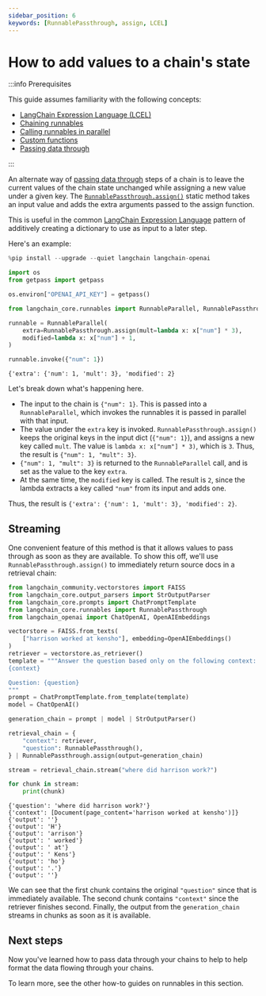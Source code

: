 ```yaml
---
sidebar_position: 6
keywords: [RunnablePassthrough, assign, LCEL]
---
```

# How to add values to a chain's state

:::info Prerequisites

This guide assumes familiarity with the following concepts:
- [LangChain Expression Language (LCEL)](/docs/concepts/#langchain-expression-language)
- [Chaining runnables](/docs/how_to/sequence/)
- [Calling runnables in parallel](/docs/how_to/parallel/)
- [Custom functions](/docs/how_to/functions/)
- [Passing data through](/docs/how_to/passthrough)

:::

An alternate way of [passing data through](/docs/how_to/passthrough) steps of a chain is to leave the current values of the chain state unchanged while assigning a new value under a given key. The [`RunnablePassthrough.assign()`](https://api.python.langchain.com/en/latest/runnables/langchain_core.runnables.passthrough.RunnablePassthrough.html#langchain_core.runnables.passthrough.RunnablePassthrough.assign) static method takes an input value and adds the extra arguments passed to the assign function.

This is useful in the common [LangChain Expression Language](/docs/concepts/#langchain-expression-language) pattern of additively creating a dictionary to use as input to a later step.

Here's an example:


```python
%pip install --upgrade --quiet langchain langchain-openai

import os
from getpass import getpass

os.environ["OPENAI_API_KEY"] = getpass()
```


```python
from langchain_core.runnables import RunnableParallel, RunnablePassthrough

runnable = RunnableParallel(
    extra=RunnablePassthrough.assign(mult=lambda x: x["num"] * 3),
    modified=lambda x: x["num"] + 1,
)

runnable.invoke({"num": 1})
```




    {'extra': {'num': 1, 'mult': 3}, 'modified': 2}



Let's break down what's happening here.

- The input to the chain is `{"num": 1}`. This is passed into a `RunnableParallel`, which invokes the runnables it is passed in parallel with that input.
- The value under the `extra` key is invoked. `RunnablePassthrough.assign()` keeps the original keys in the input dict (`{"num": 1}`), and assigns a new key called `mult`. The value is `lambda x: x["num"] * 3)`, which is `3`. Thus, the result is `{"num": 1, "mult": 3}`.
- `{"num": 1, "mult": 3}` is returned to the `RunnableParallel` call, and is set as the value to the key `extra`.
- At the same time, the `modified` key is called. The result is `2`, since the lambda extracts a key called `"num"` from its input and adds one.

Thus, the result is `{'extra': {'num': 1, 'mult': 3}, 'modified': 2}`.

## Streaming

One convenient feature of this method is that it allows values to pass through as soon as they are available. To show this off, we'll use `RunnablePassthrough.assign()` to immediately return source docs in a retrieval chain:


```python
from langchain_community.vectorstores import FAISS
from langchain_core.output_parsers import StrOutputParser
from langchain_core.prompts import ChatPromptTemplate
from langchain_core.runnables import RunnablePassthrough
from langchain_openai import ChatOpenAI, OpenAIEmbeddings

vectorstore = FAISS.from_texts(
    ["harrison worked at kensho"], embedding=OpenAIEmbeddings()
)
retriever = vectorstore.as_retriever()
template = """Answer the question based only on the following context:
{context}

Question: {question}
"""
prompt = ChatPromptTemplate.from_template(template)
model = ChatOpenAI()

generation_chain = prompt | model | StrOutputParser()

retrieval_chain = {
    "context": retriever,
    "question": RunnablePassthrough(),
} | RunnablePassthrough.assign(output=generation_chain)

stream = retrieval_chain.stream("where did harrison work?")

for chunk in stream:
    print(chunk)
```

    {'question': 'where did harrison work?'}
    {'context': [Document(page_content='harrison worked at kensho')]}
    {'output': ''}
    {'output': 'H'}
    {'output': 'arrison'}
    {'output': ' worked'}
    {'output': ' at'}
    {'output': ' Kens'}
    {'output': 'ho'}
    {'output': '.'}
    {'output': ''}


We can see that the first chunk contains the original `"question"` since that is immediately available. The second chunk contains `"context"` since the retriever finishes second. Finally, the output from the `generation_chain` streams in chunks as soon as it is available.

## Next steps

Now you've learned how to pass data through your chains to help to help format the data flowing through your chains.

To learn more, see the other how-to guides on runnables in this section.


